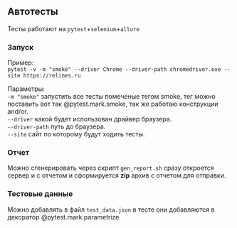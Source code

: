 ## Автотесты

Тесты работают на ``pytest``+``selenium``+``allure ``

### Запуск 
Пример:<br/>
``pytest -v -m "smoke" --driver Chrome --driver-path chromedriver.exe --site https://relines.ru``<br/>

Параметры:<br/>
``-m "smoke"`` запустить все тесты помеченые тегом smoke, тег можно поставить вот так @pytest.mark.smoke, так же работаю конструкции and/or.<br/>
``--driver`` какой будет использован драйвер браузера.<br/>
``--driver-path`` путь до браузера.<br/>
``--site`` сайт по которому будут ходить тесты.<br/>

### Отчет

Можно сгенерировать через скрипт ``gen_report.sh`` сразу откроется сервер и с отчетом и сформируется **zip** архив с отчетом для отправки.

### Тестовые данные

Можно добавлять в файл ``test_data.json`` в тесте они добавляются в декоратор @pytest.mark.parametrize 